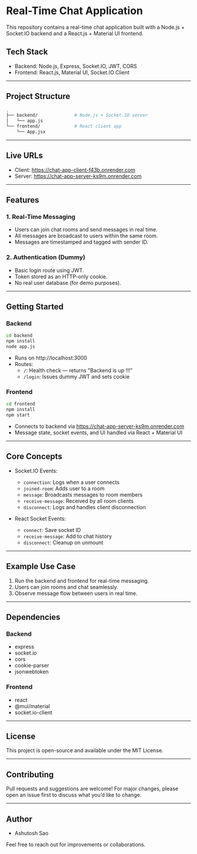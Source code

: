# Real-Time Chat Application

This repository contains a real-time chat application built with a Node.js + Socket.IO backend and a React.js + Material UI frontend.

## Tech Stack

- Backend: Node.js, Express, Socket.IO, JWT, CORS
- Frontend: React.js, Material UI, Socket.IO Client

---

## Project Structure

```bash
.
├── backend/              # Node.js + Socket.IO server
│   └── app.js
└── frontend/             # React client app
    └── App.jsx
```

---

## Live URLs

- Client: https://chat-app-client-f43b.onrender.com
- Server: https://chat-app-server-ks9m.onrender.com

---

## Features

### 1. Real-Time Messaging
- Users can join chat rooms and send messages in real time.
- All messages are broadcast to users within the same room.
- Messages are timestamped and tagged with sender ID.

### 2. Authentication (Dummy)
- Basic login route using JWT.
- Token stored as an HTTP-only cookie.
- No real user database (for demo purposes).

---

## Getting Started

### Backend

```bash
cd backend
npm install
node app.js
```

- Runs on http://localhost:3000
- Routes:
  - `/`: Health check — returns "Backend is up !!!"
  - `/login`: Issues dummy JWT and sets cookie

### Frontend

```bash
cd frontend
npm install
npm start
```

- Connects to backend via https://chat-app-server-ks9m.onrender.com
- Message state, socket events, and UI handled via React + Material UI

---

## Core Concepts

- Socket.IO Events:
  - `connection`: Logs when a user connects
  - `joined-room`: Adds user to a room
  - `message`: Broadcasts messages to room members
  - `receive-message`: Received by all room clients
  - `disconnect`: Logs and handles client disconnection

- React Socket Events:
  - `connect`: Save socket ID
  - `receive-message`: Add to chat history
  - `disconnect`: Cleanup on unmount

---

## Example Use Case

1. Run the backend and frontend for real-time messaging.
2. Users can join rooms and chat seamlessly.
3. Observe message flow between users in real time.

---

## Dependencies

### Backend

- express
- socket.io
- cors
- cookie-parser
- jsonwebtoken

### Frontend

- react
- @mui/material
- socket.io-client

---

## License

This project is open-source and available under the MIT License.

---

## Contributing

Pull requests and suggestions are welcome! For major changes, please open an issue first to discuss what you’d like to change.

---

## Author

- Ashutosh Sao

Feel free to reach out for improvements or collaborations.